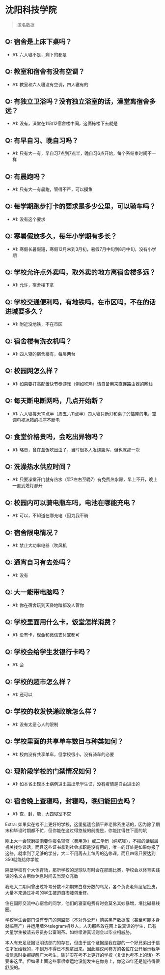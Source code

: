# 沈阳科技学院

> 匿名数据

## Q: 宿舍是上床下桌吗？

- A1: 六人寝不是，剩下的都是

## Q: 教室和宿舍有没有空调？

- A1: 教室和六人寝没有空调，四人寝有的

## Q: 有独立卫浴吗？没有独立浴室的话，澡堂离宿舍多远？

- A1: 没有，澡堂在11和12宿舍楼中间，这俩栋楼下去就是

## Q: 有早自习、晚自习吗？

- A1: 只有大一有，早自习7点到7点半，晚自习6点开始，每个系结束时间不一样

## Q: 有晨跑吗？

- A1: 只有大一有晨跑，管得不严，可以摸鱼

## Q: 每学期跑步打卡的要求是多少公里，可以骑车吗？

- A1: 没有这个要求

## Q: 寒暑假放多久，每年小学期有多长？

- A1: 寒假长暑假短，寒假12月末到3月初，暑假7月中旬到8月中旬，没有小学期

## Q: 学校允许点外卖吗，取外卖的地方离宿舍楼多远？

- A1: 允许，宿舍楼下拿

## Q: 学校交通便利吗，有地铁吗，在市区吗，不在的话进城要多久？

- A1: 附近没地铁，不在市区

## Q: 宿舍楼有洗衣机吗？

- A1: 四人寝的宿舍楼有，每层两台

## Q: 校园网怎么样？

- A1: 如果要打高配置快节奏游戏（例如吃鸡）请自备用来直连路由器的网线

## Q: 每天断电断网吗，几点开始断？

- A1: 六人寝每天10点半（周五六11点半）四人寝只断灯和桌子旁插座的电，空调电视冰箱的插座不断电

## Q: 食堂价格贵吗，会吃出异物吗？

- A1: 略贵，曾在盒饭吃出虫子，当时很多人发烧腹泻，但也就那一次

## Q: 洗澡热水供应时间？

- A1: 只要澡堂开门就有热水（早7左右至晚7）有免费热水房，早上不开，晚上一直到熄灯都开

## Q: 校园内可以骑电瓶车吗，电池在哪能充电？

- A1: 可以，不知道在哪充电（因为我不骑

## Q: 宿舍限电情况？

- A1: 禁止大功率电器（吹风机

## Q: 通宵自习有去处吗？

- A1: 没有

## Q: 大一能带电脑吗？

- A1: 你在宿舍玩到天昏地暗都没人管你

## Q: 学校里面用什么卡，饭堂怎样消费？

- A1: 没有卡，现金和微信支付宝都可

## Q: 学校会给学生发银行卡吗？

- A1: 会

## Q: 学校的超市怎么样？

- A1: 还可以

## Q: 学校的收发快递政策怎么样？

- A1: 没有太恶心人的限制

## Q: 学校里面的共享单车数目与种类如何？

- A1: 校内没有共享单车，但学校很小，没有骑车的必要

## Q: 现阶段学校的门禁情况如何？

- A1: 如本省出现本土病例进出需出示学生证，没有疫情是自由进出的

## Q: 宿舍晚上查寝吗，封寝吗，晚归能回去吗？

- A1: 查，封，能，大四寝室不查

Extra: 如果实在考不上更好的学校，这里挺适合躺平养老佛系生活的，因为除了期末和毕设时期都不忙，但你能在这过得悠哉的前提是，你能扛得住下面的坑

刚上大一会软磨硬泡要你报名辅修（费用3k）或二学历（纯坑钱），不报的话层层机关找你谈话，而且这些证书拿到社会求职是没有用的，唯一的好处是如果你报了这些，就拿到了足够的学分，大二不用再去上每周的选修课，而且四级只要达到350就能给你学位

隔壁学校有个大体育场，那所学校的足球队有时会在那踢比赛，学校会以体育实践课的名义占用你休息时间去当观众充数

我班大二期间曾出过补考分数不如期末白卷分数的乌龙，各个负责老师层层扯皮，大量本来通过补考的学生被迫自掏腰包重修。

住在国际交流中心宿舍的同学，他们的寝室电费有时会莫名其妙暴增，堪比磁暴线圈。

学校学生会部门设有专门的网监部（不对外公开）购买黑产数据库（甚至可能本身就搞黑产）并运用墙外telegram机器人，人肉那些敢在网上说真话的学生，已有大量学生被请去导员办公室喝茶。如继续讲真话则会以毕业相威胁。

本人有充足证据证明该部门的存在，但由于这个证据是我在那的一个好兄弟出于信任才发给我的，不到万不得已不想拿出来。因此建议问卷方的各位在公开展示我学校信息时委婉提醒广大考生，除非实在考不上更好的学校（复读也考不上的话）不要来这里。但如果上面这些事很幸运地没能发生在你身上，你这四年还是能待得很舒服的。